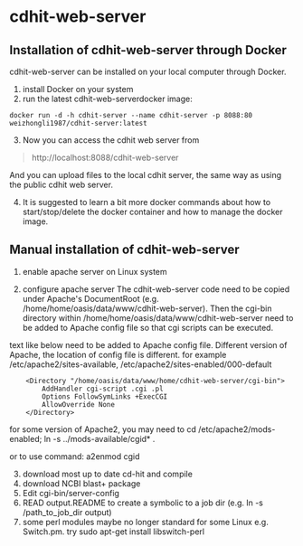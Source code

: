 # cdhit-web-server

## Installation of cdhit-web-server through Docker
cdhit-web-server can be installed on your local computer through Docker.
1) install Docker on your system
2) run the latest cdhit-web-serverdocker image: 
```
docker run -d -h cdhit-server --name cdhit-server -p 8088:80 weizhongli1987/cdhit-server:latest
```
3) Now you can access the cdhit web server from
> http://localhost:8088/cdhit-web-server

And you can upload files to the local cdhit server, the same way as using the public cdhit web server.

4) It is suggested to learn a bit more docker commands about how to start/stop/delete the docker container and how to manage the docker image.


## Manual installation of cdhit-web-server

1) enable apache server on Linux system

2) configure apache server
The cdhit-web-server code need to be copied under Apache's DocumentRoot 
(e.g. /home/home/oasis/data/www/cdhit-web-server). Then the cgi-bin directory
within /home/home/oasis/data/www/cdhit-web-server need to be added to Apache 
config file so that cgi scripts can be executed.

text like below need to be added to Apache config file. Different version of
Apache, the location of config file is different. for example 
/etc/apache2/sites-available, 
/etc/apache2/sites-enabled/000-default

        <Directory "/home/oasis/data/www/home/cdhit-web-server/cgi-bin">
            AddHandler cgi-script .cgi .pl
            Options FollowSymLinks +ExecCGI
            AllowOverride None
        </Directory>

for some version of Apache2, you may need to 
   cd /etc/apache2/mods-enabled; 
   ln -s ../mods-available/cgid* . 

or to use command: a2enmod cgid

3) download most up to date cd-hit and compile
4) download NCBI blast+ package
5) Edit cgi-bin/server-config
6) READ output.README 
   to create a symbolic to a job dir (e.g. ln -s /path_to_job_dir output) 
7) some perl modules maybe no longer standard for some Linux 
   e.g. Switch.pm. try
   sudo apt-get install libswitch-perl

